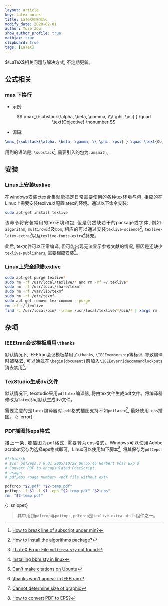 ```yaml
---
layout: article
key: latex-notes
title: LaTeX相关笔记
modify_date: 2020-02-01
author: Yuze Zou
show_author_profile: true
mathjax: true
clipboard: true
tags: [LaTeX]
---
```


$\LaTeX$相关问题与解决方式, 不定期更新。<!--more-->

<div style="margin: 0 auto;" align="justify" markdown="1">

## 公式相关

### $\max$下换行

- 示例:  

$$
\max_{\substack{\alpha, \beta, \gamma, \\\\ \phi, \psi} } \quad \text{Objective} \nonumber
$$

- 源码:  

```latex
\max_{\substack{\alpha, \beta, \gamma, \\ \phi, \psi} } \quad \text{Objective}
```
用到的语法是: `\substack`[^substack], 需要引入的包为: `amsmath`。

## 安装

### Linux上安装texlive

在windows安装ctex合集就能搞定日常需要使用的各种tex环境与包, 相应的在Linux上需要安装texlive以配置latex的环境。通过以下命令安装: 


```bash
sudo apt-get install texlive
```

该命令将安装常用的tex环境和包, 但是仍然缺若干的package或字体, 例如: `algorithm`, `multirow`以及`bbm`, 相应的可以通过安装`texlive-science`[^2], `texlive-latex-extra`[^3]以及`texlive-fonts-extra`[^1]补充。

此后, tex文件可以正常编译, 但可能出现无法显示参考文献的情况, 原因是还缺少`texlive-publishers`, 需要相应安装[^6]。

### Linux上完全卸载texlive

~~~bash
sudo apt-get purge texlive*
sudo rm -rf /usr/local/texlive/* and rm -rf ~/.texlive*
sudo rm -rf /usr/local/share/texmf
sudo rm -rf /var/lib/texmf
sudo rm -rf /etc/texmf
sudo apt-get remove tex-common --purge
rm -rf ~/.texlive
find -L /usr/local/bin/ -lname /usr/local/texlive/*/bin/* | xargs rm
~~~

## 杂项

### IEEEtran会议模板启用`\thanks`

默认情况下, IEEEtran会议模板禁用了`\thanks`, `\IEEEmembership`等标识, 导致编译时被略去, 可以通过在`\begin{document}`前加入`\IEEEoverridecommandlockouts`消去禁用[^4]。

### TexStudio生成dvi文件

默认情况下, texstudio采用`pdflatex`编译器, 将由tex文件生成pdf文件。将编译器修改为`latex`即可默认生成dvi文件。

需要注意的是`latex`编译器对`.pdf`格式插图支持不如`pdflatex`[^size], 最好使用`.eps`插图。
{: .error}

### PDF插图转eps格式

接上一条, 若插图为pdf格式, 需要转为eps格式。Windows可以使用Adobe acrobat另存为选择eps格式即可。Linux可以使用如下脚本[^pdf2eps], 将其保存为`pdf2eps`:   

```bash
#!/bin/sh
# $Id: pdf2eps,v 0.01 2005/10/28 00:55:46 Herbert Voss Exp $
# Convert PDF to encapsulated PostScript.
# usage:
# pdf2eps <page number> <pdf file without ext>

pdfcrop "$2.pdf" "$2-temp.pdf"
pdftops -f $1 -l $1 -eps "$2-temp.pdf" "$2.eps"
rm  "$2-temp.pdf"
```
{: .snippet}

> 其中用到`pdfcrop`与`pdftops`, `pdfcrop`是`texlive-extra-utils`组件之一。

</div>

[^1]: [Installing bbm.sty in linux](https://tex.stackexchange.com/a/300107)
[^2]: [How to install the algorithms package?](https://tex.stackexchange.com/a/28632)
[^3]: [! LaTeX Error: File `multirow.sty` not found](https://tex.stackexchange.com/a/343324)
[^4]: [\thanks won't appear in IEEEtran](https://tex.stackexchange.com/a/53548)
[^5]: [How to remove everything related to TeX Live for fresh install on Ubuntu?](https://tex.stackexchange.com/a/95502)
[^6]: [Can't make citations on Ubuntu](https://www.reddit.com/r/LaTeX/comments/2tzg07/cant_make_citations_on_ubuntu/)
[^substack]: [How to break line of subscript under min?](https://tex.stackexchange.com/a/182675/198472)
[^size]: [Cannot determine size of graphic](https://tex.stackexchange.com/a/17737/198472)
[^pdf2eps]: [How to convert PDF to EPS?](https://tex.stackexchange.com/q/20883/198472)